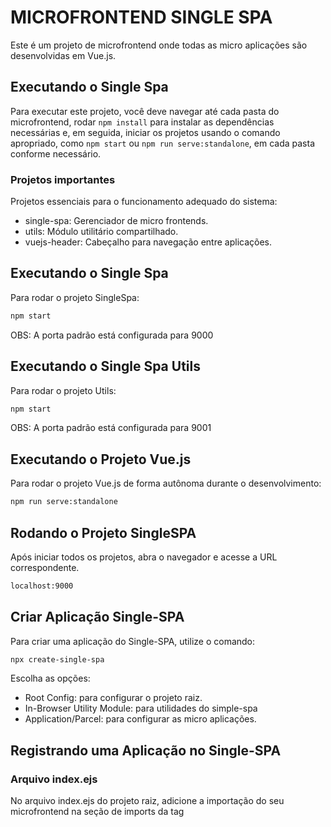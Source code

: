 # MICROFRONTEND SINGLE SPA
Este é um projeto de microfrontend onde todas as micro aplicações são desenvolvidas em Vue.js.

## Executando o Single Spa
Para executar este projeto, você deve navegar até cada pasta do microfrontend, rodar ```npm install``` para instalar as dependências necessárias e, em seguida, iniciar os projetos usando o comando apropriado, como ```npm start``` ou ```npm run serve:standalone```, em cada pasta conforme necessário.

### Projetos importantes
Projetos essenciais para o funcionamento adequado do sistema:
- single-spa: Gerenciador de micro frontends.
- utils: Módulo utilitário compartilhado.
- vuejs-header: Cabeçalho para navegação entre aplicações.

## Executando o Single Spa
Para rodar o projeto SingleSpa:

```bash
npm start
```
OBS: A porta padrão está configurada para 9000

## Executando o Single Spa Utils
Para rodar o projeto Utils:

```bash
npm start
```
OBS: A porta padrão está configurada para 9001

## Executando o Projeto Vue.js
Para rodar o projeto Vue.js de forma autônoma durante o desenvolvimento:

```bash
npm run serve:standalone
```

## Rodando o Projeto SingleSPA
Após iniciar todos os projetos, abra o navegador e acesse a URL correspondente.
```bash
localhost:9000
```

## Criar Aplicação Single-SPA
Para criar uma aplicação do Single-SPA, utilize o comando:

```bash
npx create-single-spa
```

Escolha as opções:
- Root Config: para configurar o projeto raiz.
- In-Browser Utility Module: para utilidades do simple-spa
- Application/Parcel: para configurar as micro aplicações.

## Registrando uma Aplicação no Single-SPA
### Arquivo index.ejs
No arquivo index.ejs do projeto raiz, adicione a importação do seu microfrontend na seção de imports da tag <script type="systemjs-importmap">:

```html
<script type="systemjs-importmap">
{
  "imports": {
    "@owner/appName": "//url/js/app.js" // URL para o JavaScript compilado do microfrontend
  }
}
</script>
```

### Arquivo de Configuração do Root
No arquivo de configuração do root (@owner-root-config), registre a aplicação:

```javascript
registerApplication({
name: "@owner/appName", // Nome do microfrontend
app: () => System.import("@owner/appName"), // Importa o microfrontend via SystemJS
activeWhen: (location) => location.pathname === '/' // Define quando o microfrontend deve ser ativado
});
```


## Configuração do Vue.js
Para garantir que cada aplicação Vue.js seja compatível com o ambiente de microfrontends usando Single-SPA, é necessário configurar o arquivo `vue.config.js` de cada projeto Vue.js da seguinte maneira:

```javascript
const { defineConfig } = require('@vue/cli-service')
module.exports = defineConfig({
  configureWebpack: {
    output: {
      libraryTarget: 'system' // Configura o build para ser compatível com SystemJS
    }
  },
  devServer: {
    port: 8500 // Define a porta na qual o projeto Vue.js será servido
  },
  transpileDependencies: true, // Transpila dependências para compatibilidade
})
```

## Créditos
- Inspiração no projeto do Matheus Castiglioni
- [Github] https://github.com/mahenrique94/video-implementando-micro-front-end-react-single-spa
- [Youtube] https://www.youtube.com/watch?v=68LaXOWwxZI&t=3075s

# Licença
Este projeto está licenciado sob a Licença MIT - veja o arquivo [LICENSE](./LICENSE) para mais detalhes.
